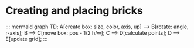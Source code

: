 # Creating and placing bricks
::: mermaid
graph TD;
    A[create box: size, color, axis, up] --> B[rotate: angle, r-axis];
    B --> C[move box: pos - 1/2 h/w];
    C --> D[calculate points];
    D --> E[update grid];
:::